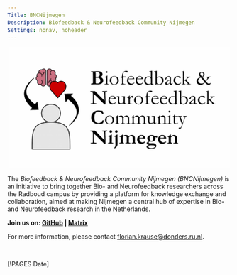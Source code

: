 ```yaml
---
Title: BNCNijmegen
Description: Biofeedback & Neurofeedback Community Nijmegen
Settings: nonav, noheader
---
```


<p align="center">
  <img src="bncnijmegen_logo.jpg" width="500"/>
</p>

The _Biofeedback & Neurofeedback Community Nijmegen (BNCNijmegen)_ is an initiative to bring together Bio- and Neurofeedback researchers across the Radboud campus
by providing a platform for knowledge exchange and collaboration, aimed at making Nijmegen a central hub of expertise in Bio- and Neurofeedback research in the Netherlands.

**Join us on: [GitHub](https://github.com/orgs/bncnijmegen) | [Matrix](https://matrix.to/#/#bncnijmegen:matrix.org)**

For more information, please contact florian.krause@donders.ru.nl.

<br>

[!PAGES Date]
